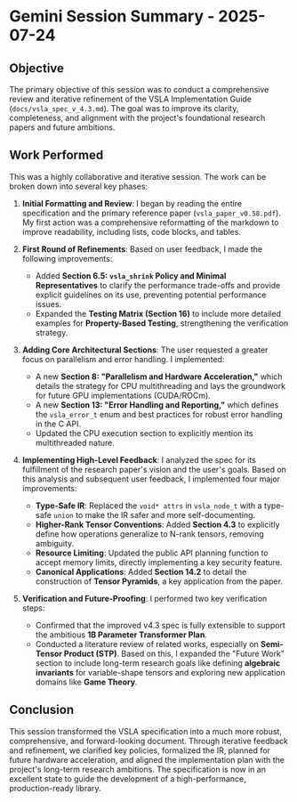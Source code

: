 # Gemini Session Summary - 2025-07-24

## Objective

The primary objective of this session was to conduct a comprehensive review and iterative refinement of the VSLA Implementation Guide (`docs/vsla_spec_v_4.3.md`). The goal was to improve its clarity, completeness, and alignment with the project's foundational research papers and future ambitions.

## Work Performed

This was a highly collaborative and iterative session. The work can be broken down into several key phases:

1.  **Initial Formatting and Review**: I began by reading the entire specification and the primary reference paper (`vsla_paper_v0.58.pdf`). My first action was a comprehensive reformatting of the markdown to improve readability, including lists, code blocks, and tables.

2.  **First Round of Refinements**: Based on user feedback, I made the following improvements:
    *   Added **Section 6.5: `vsla_shrink` Policy and Minimal Representatives** to clarify the performance trade-offs and provide explicit guidelines on its use, preventing potential performance issues.
    *   Expanded the **Testing Matrix (Section 16)** to include more detailed examples for **Property-Based Testing**, strengthening the verification strategy.

3.  **Adding Core Architectural Sections**: The user requested a greater focus on parallelism and error handling. I implemented:
    *   A new **Section 8: "Parallelism and Hardware Acceleration,"** which details the strategy for CPU multithreading and lays the groundwork for future GPU implementations (CUDA/ROCm).
    *   A new **Section 13: "Error Handling and Reporting,"** which defines the `vsla_error_t` enum and best practices for robust error handling in the C API.
    *   Updated the CPU execution section to explicitly mention its multithreaded nature.

4.  **Implementing High-Level Feedback**: I analyzed the spec for its fulfillment of the research paper's vision and the user's goals. Based on this analysis and subsequent user feedback, I implemented four major improvements:
    *   **Type-Safe IR**: Replaced the `void* attrs` in `vsla_node_t` with a type-safe `union` to make the IR safer and more self-documenting.
    *   **Higher-Rank Tensor Conventions**: Added **Section 4.3** to explicitly define how operations generalize to N-rank tensors, removing ambiguity.
    *   **Resource Limiting**: Updated the public API planning function to accept memory limits, directly implementing a key security feature.
    *   **Canonical Applications**: Added **Section 14.2** to detail the construction of **Tensor Pyramids**, a key application from the paper.

5.  **Verification and Future-Proofing**: I performed two key verification steps:
    *   Confirmed that the improved v4.3 spec is fully extensible to support the ambitious **1B Parameter Transformer Plan**.
    *   Conducted a literature review of related works, especially on **Semi-Tensor Product (STP)**. Based on this, I expanded the "Future Work" section to include long-term research goals like defining **algebraic invariants** for variable-shape tensors and exploring new application domains like **Game Theory**.

## Conclusion

This session transformed the VSLA specification into a much more robust, comprehensive, and forward-looking document. Through iterative feedback and refinement, we clarified key policies, formalized the IR, planned for future hardware acceleration, and aligned the implementation plan with the project's long-term research ambitions. The specification is now in an excellent state to guide the development of a high-performance, production-ready library.
